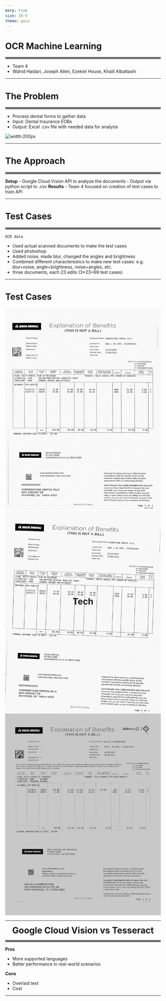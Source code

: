 ```yaml
---
marp: true
size: 16:9
theme: gaia
---
```


# OCR Machine Learning

<hr style="border: 3px solid gray">

- Team 4
- Wahid Haidari, Joseph Allen, Ezekiel House, Khalil Albattashi


--- 

# The Problem

<hr style="border: 3px solid gray">

- Process dental forms to gather data
- Input: Dental Insurance EOBs
- Output: Excel .csv file with needed data for analysis

![width:200px](./Test%20Cases/orignial1.jpg)

---

# The Approach

<hr style="border: 3px solid gray">

**Setup**
    - Google Cloud Vision API to analyze the documents
    - Output via python script to .csv
**Results**
    - Team 4 focused on creation of test cases to train API
    
---

# Test Cases

<hr style="border: 3px solid gray">

    OCR data
- Used actual scanned documents to make the test cases
- Used photoshop
- Added noise, made blur, changed the angles and brightness
- Combined different characterestics to make new test cases:
e.g. blur+noise, angle+brightness, noise+angles, etc.
- three documents, each 23 edits (3*23=69 test cases) 
---
# Test Cases

![width:375px](./Test%20Cases/Document1/noise1-blur2.jpg)![width:375px](./Test%20Cases/Document1/noise1-angle2.jpg)![width:375px](./Test%20Cases/Document3/brightness2.jpg)

---
<center>
<span style="font-size:2em; font-weight:bold; c">Google Cloud Vision vs Tesseract</span>
</center>

<hr style="border: 3px solid gray">

**Pros**
- More supported languages
- Better performance in real-world scenarios

**Cons**
- Overlaid text
- Cost

---

<center>
<span style="font-size:2em; font-weight:bold; margin: 0; position: absolute; top: 50%; left: 50%; -ms-transform: translate(-50%, -50%); transform: translate(-50%, -50%);">Tech</span>
</center>